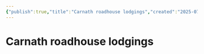 ```yaml
---
{"publish":true,"title":"Carnath roadhouse lodgings","created":"2025-07-15","modified":"2025-07-16T14:05:53.527+02:00","published":"2025-07-15","cssclasses":""}
---
```


# Carnath roadhouse lodgings
